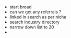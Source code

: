 - start broad
- can we get any referrals ?
- linked in search as per niche
- search industry directory
- narrow down list to 20
-
